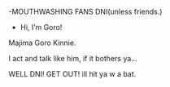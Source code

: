 -MOUTHWASHING FANS DNI(unless friends.)

-   Hi, I’m Goro!

  
Majima Goro Kinnie.

I act and talk like him, if it bothers ya...

WELL DNI! 
GET OUT! ill hit ya w a bat.




<!--
**M4D-D00G/M4D-D00G** is a ✨ _special_ ✨ repository because its `README.md` (this file) appears on your GitHub profile.

Here are some ideas to get you started:

- 🔭 I’m currently working on ...
- 🌱 I’m currently learning ...
- 👯 I’m looking to collaborate on ...
- 🤔 I’m looking for help with ...
- 💬 Ask me about ...
- 📫 How to reach me: ...
- 😄 Pronouns: ...
- ⚡ Fun fact: ...
-->
